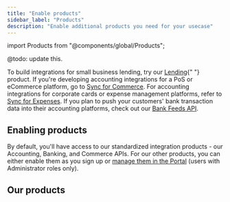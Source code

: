 ```yaml
---
title: "Enable products"
sidebar_label: "Products"
description: "Enable additional products you need for your usecase"
---
```


import Products from "@components/global/Products";

@todo: update this.

<p>
  To build integrations for small business lending, try our <a href="/lending/overview">Lending</a>{" "}
  product. If you're developing accounting integrations for a PoS or eCommerce
  platform, go to <a href="/commerce/overview">Sync for Commerce</a>. For accounting integrations for corporate cards or
  expense management platforms, refer to <a href="/expenses/overview">Sync for Expenses</a>. If you plan to push 
  your customers' bank transaction data into their accounting platforms, check out our <a href="/bank-feeds/overview">Bank Feeds API</a>.
</p>

## Enabling products

By default, you'll have access to our standardized integration products - our Accounting, Banking, and Commerce APIs. For our other products, you can either enable them as you sign up or [manage them in the Portal](https://app.codat.io/settings/products) (users with Administrator roles only).

## Our products

<Products mini={true} verbose={true}/>